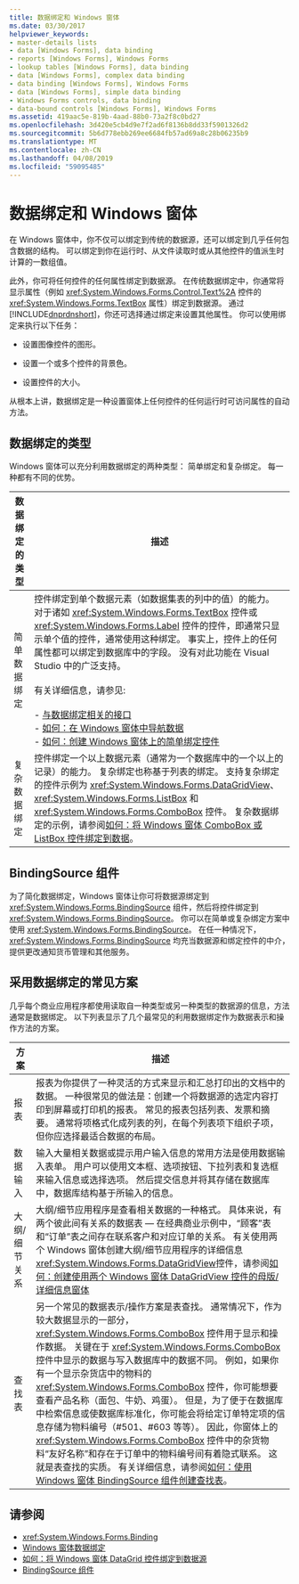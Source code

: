 ```yaml
---
title: 数据绑定和 Windows 窗体
ms.date: 03/30/2017
helpviewer_keywords:
- master-details lists
- data [Windows Forms], data binding
- reports [Windows Forms], Windows Forms
- lookup tables [Windows Forms], data binding
- data [Windows Forms], complex data binding
- data binding [Windows Forms], Windows Forms
- data [Windows Forms], simple data binding
- Windows Forms controls, data binding
- data-bound controls [Windows Forms], Windows Forms
ms.assetid: 419aac5e-819b-4aad-88b0-73a2f8c0bd27
ms.openlocfilehash: 3d420e5cb4d9e7f2ad6f8136b8dd33f5901326d2
ms.sourcegitcommit: 5b6d778ebb269ee6684fb57ad69a8c28b06235b9
ms.translationtype: MT
ms.contentlocale: zh-CN
ms.lasthandoff: 04/08/2019
ms.locfileid: "59095485"
---
```

# <a name="data-binding-and-windows-forms"></a>数据绑定和 Windows 窗体
在 Windows 窗体中，你不仅可以绑定到传统的数据源，还可以绑定到几乎任何包含数据的结构。 可以绑定到你在运行时、从文件读取时或从其他控件的值派生时计算的一数组值。  
  
 此外，你可将任何控件的任何属性绑定到数据源。 在传统数据绑定中，你通常将显示属性（例如 <xref:System.Windows.Forms.Control.Text%2A> 控件的 <xref:System.Windows.Forms.TextBox> 属性）绑定到数据源。 通过 [!INCLUDE[dnprdnshort](../../../includes/dnprdnshort-md.md)]，你还可选择通过绑定来设置其他属性。 你可以使用绑定来执行以下任务：  
  
-   设置图像控件的图形。  
  
-   设置一个或多个控件的背景色。  
  
-   设置控件的大小。  
  
 从根本上讲，数据绑定是一种设置窗体上任何控件的任何运行时可访问属性的自动方法。  
  
## <a name="types-of-data-binding"></a>数据绑定的类型  
 Windows 窗体可以充分利用数据绑定的两种类型： 简单绑定和复杂绑定。 每一种都有不同的优势。  
  
|数据绑定的类型|描述|  
|--------------------------|-----------------|  
|简单数据绑定|控件绑定到单个数据元素（如数据集表的列中的值）的能力。 对于诸如 <xref:System.Windows.Forms.TextBox> 控件或 <xref:System.Windows.Forms.Label> 控件的控件，即通常只显示单个值的控件，通常使用这种绑定。 事实上，控件上的任何属性都可以绑定到数据库中的字段。 没有对此功能在 Visual Studio 中的广泛支持。<br /><br /> 有关详细信息，请参见:<br /><br /> -   [与数据绑定相关的接口](interfaces-related-to-data-binding.md)<br />-   [如何：在 Windows 窗体中导航数据](how-to-navigate-data-in-windows-forms.md)<br />-   [如何：创建 Windows 窗体上的简单绑定控件](how-to-create-a-simple-bound-control-on-a-windows-form.md)|  
|复杂数据绑定|控件绑定一个以上数据元素（通常为一个数据库中的一个以上的记录）的能力。 复杂绑定也称基于列表的绑定。 支持复杂绑定的控件示例为 <xref:System.Windows.Forms.DataGridView>、<xref:System.Windows.Forms.ListBox> 和 <xref:System.Windows.Forms.ComboBox> 控件。 复杂数据绑定的示例，请参阅[如何：将 Windows 窗体 ComboBox 或 ListBox 控件绑定到数据](./controls/how-to-bind-a-windows-forms-combobox-or-listbox-control-to-data.md)。|  
  
## <a name="bindingsource-component"></a>BindingSource 组件  
 为了简化数据绑定，Windows 窗体让你可将数据源绑定到 <xref:System.Windows.Forms.BindingSource> 组件，然后将控件绑定到 <xref:System.Windows.Forms.BindingSource>。 你可以在简单或复杂绑定方案中使用 <xref:System.Windows.Forms.BindingSource>。 在任一种情况下，<xref:System.Windows.Forms.BindingSource> 均充当数据源和绑定控件的中介，提供更改通知货币管理和其他服务。  
  
## <a name="common-scenarios-that-employ-data-binding"></a>采用数据绑定的常见方案  
 几乎每个商业应用程序都使用读取自一种类型或另一种类型的数据源的信息，方法通常是数据绑定。 以下列表显示了几个最常见的利用数据绑定作为数据表示和操作方法的方案。  
  
|方案|描述|  
|--------------|-----------------|  
|报表|报表为你提供了一种灵活的方式来显示和汇总打印出的文档中的数据。 一种很常见的做法是：创建一个将数据源的选定内容打印到屏幕或打印机的报表。 常见的报表包括列表、发票和摘要。 通常将项格式化成列表的列，在每个列表项下组织子项，但你应选择最适合数据的布局。|  
|数据输入|输入大量相关数据或提示用户输入信息的常用方法是使用数据输入表单。 用户可以使用文本框、选项按钮、下拉列表和复选框来输入信息或选择选项。 然后提交信息并将其存储在数据库中，数据库结构基于所输入的信息。|  
|大纲/细节关系|大纲/细节应用程序是查看相关数据的一种格式。 具体来说，有两个彼此间有关系的数据表 — 在经典商业示例中，“顾客”表和“订单”表之间存在联系客户和对应订单的关系。 有关使用两个 Windows 窗体创建大纲/细节应用程序的详细信息<xref:System.Windows.Forms.DataGridView>控件，请参阅[如何：创建使用两个 Windows 窗体 DataGridView 控件的母版/详细信息窗体](./controls/create-a-master-detail-form-using-two-datagridviews.md)|  
|查找表|另一个常见的数据表示/操作方案是表查找。 通常情况下，作为较大数据显示的一部分，<xref:System.Windows.Forms.ComboBox> 控件用于显示和操作数据。 关键在于 <xref:System.Windows.Forms.ComboBox> 控件中显示的数据与写入数据库中的数据不同。 例如，如果你有一个显示杂货店中的物料的 <xref:System.Windows.Forms.ComboBox> 控件，你可能想要查看产品名称（面包、牛奶、鸡蛋）。 但是，为了便于在数据库中检索信息或使数据库标准化，你可能会将给定订单特定项的信息存储为物料编号（#501、#603 等等）。 因此，你窗体上的 <xref:System.Windows.Forms.ComboBox> 控件中的杂货物料“友好名称”和存在于订单中的物料编号间有着隐式联系。 这就是表查找的实质。 有关详细信息，请参阅[如何：使用 Windows 窗体 BindingSource 组件创建查找表](./controls/how-to-create-a-lookup-table-with-the-windows-forms-bindingsource-component.md)。|  
  
## <a name="see-also"></a>请参阅

- <xref:System.Windows.Forms.Binding>
- [Windows 窗体数据绑定](windows-forms-data-binding.md)
- [如何：将 Windows 窗体 DataGrid 控件绑定到数据源](./controls/how-to-bind-the-windows-forms-datagrid-control-to-a-data-source.md)
- [BindingSource 组件](./controls/bindingsource-component.md)
